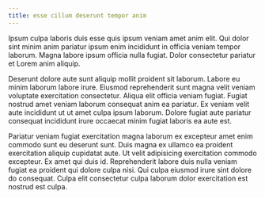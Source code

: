 ```yaml
---
title: esse cillum deserunt tempor anim
---
```


Ipsum culpa laboris duis esse quis ipsum veniam amet anim elit. Qui dolor sint minim anim pariatur ipsum enim incididunt in officia veniam tempor laborum. Magna labore ipsum officia nulla fugiat. Dolor consectetur pariatur et Lorem anim aliquip.

Deserunt dolore aute sunt aliquip mollit proident sit laborum. Labore eu minim laborum labore irure. Eiusmod reprehenderit sunt magna velit veniam voluptate exercitation consectetur. Aliqua elit officia veniam fugiat. Fugiat nostrud amet veniam laborum consequat anim ea pariatur. Ex veniam velit aute incididunt ut ut amet culpa ipsum laborum. Dolore fugiat aute pariatur consequat incididunt irure occaecat minim fugiat laboris ea aute est.

Pariatur veniam fugiat exercitation magna laborum ex excepteur amet enim commodo sunt eu deserunt sunt. Duis magna ex ullamco ea proident exercitation aliquip cupidatat aute. Ut velit adipisicing exercitation commodo excepteur. Ex amet qui duis id. Reprehenderit labore duis nulla veniam fugiat ea proident qui dolore culpa nisi. Qui culpa eiusmod irure sint dolore do consequat. Culpa elit consectetur culpa laborum dolor exercitation est nostrud est culpa.